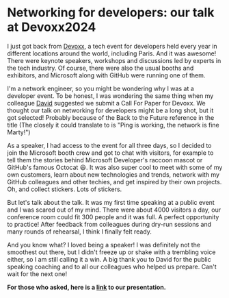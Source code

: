 # Networking for developers: our talk at Devoxx2024


I just got back from [Devoxx](https://www.devoxx.fr/about-us/), a tech event for developers held every year in different locations around the world, including Paris. And it was awesome! There were keynote speakers, workshops and discussions led by experts in the tech industry. Of course, there were also the usual booths and exhibitors, and Microsoft along with GitHub were running one of them.

I'm a network engineer, so you might be wondering why I was at a developer event. To be honest, I was wondering the same thing when my colleague [David](https://github.com/davidsntg) suggested we submit a Call For Paper for Devoxx. We thought our talk on networking for developers might be a long shot, but it got selected! Probably because of the Back to the Future reference in the title (The closely it could translate to is "Ping is working, the network is fine Marty!")

As a speaker, I had access to the event for all three days, so I decided to join the Microsoft booth crew and got to chat with visitors, for example to tell them the stories behind Microsoft Developer's raccoon mascot or GitHub's famous Octocat :smiley:. It was also super cool to meet with some of my own customers, learn about new technologies and trends, network with my GitHub colleagues and other techies, and get inspired by their own projects. Oh, and collect stickers. Lots of stickers.

But let's talk about the talk. It was my first time speaking at a public event and I was scared out of my mind. There were about 4000 visitors a day, our conference room could fit 300 people and it was full. A perfect opportunity to practice! After feedback from colleagues during dry-run sessions and many rounds of rehearsal, I think I finally felt ready.

And you know what? I loved being a speaker! I was definitely not the smoothest out there, but I didn't freeze up or shake with a trembling voice either, so I am still calling it a win. A big thank you to David for the public speaking coaching and to all our colleagues who helped us prepare. Can't wait for the next one!

**For those who asked, here is a [link](https://github.com/cynthiatreger/talk-devoxx2024/blob/main/Devoxx2024%20-%20C'est%20pas%20le%20reseau%20ca%20ping%20Marty.pdf) to our presentation.**
